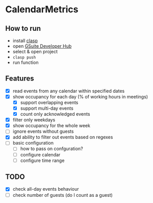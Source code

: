 # CalendarMetrics

## How to run

* install [clasp](https://github.com/google/clasp)
* open [GSuite Developer Hub](https://script.google.com/home/projects/)
* select & open project
* `clasp push`
* run function

## Features

* [x] read events from any calendar within specified dates
* [x] show occupancy for each day (% of working hours in meetings)
    * [x] support overlapping events
    * [x] support multi-day events
    * [x] count only acknowledged events
* [x] filter only weekdays
* [x] show occupancy for the whole week
* [ ] ignore events without guests
* [x] add ability to filter out events based on regexes
* [ ] basic configuration
  * [ ] how to pass on confguration?
  * [ ] configure calendar
  * [ ] configure time range

## TODO

* [x] check all-day events behaviour
* [ ] check number of guests (do I count as a guest)
